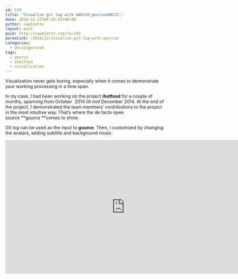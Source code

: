 ```yaml
---
id: 159
title: 'Visualize git log with &#8216;gource&#8217;'
date: 2014-12-23T06:59:53+00:00
author: newbiettn
layout: post
guid: http://newbiettn.com/?p=159
permalink: /2014/12/visualize-git-log-with-gource/
categories:
  - Uncategorized
tags:
  - gource
  - ihotfood
  - visualization
---
```

Visualization never gets boring, especially when it comes to demonstrate your working processing in a time span.

In my case, I had been working on the project **ihotfood** for a couple of months, spanning from October  2014 till mid December 2014. At the end of the project, I demonstrated the team members&#8217; contributions to the project in the most intuitive way. That&#8217;s where the de facto open source **gource **comes to shine.

Git log can be used as the input to **gource**. Then, I customized by changing the avatars, adding subtitle and background music.

<iframe width="750" height="422" src="https://www.youtube.com/embed/DBt8ToWJgaw" frameborder="0" allowfullscreen="allowfullscreen"></iframe>
